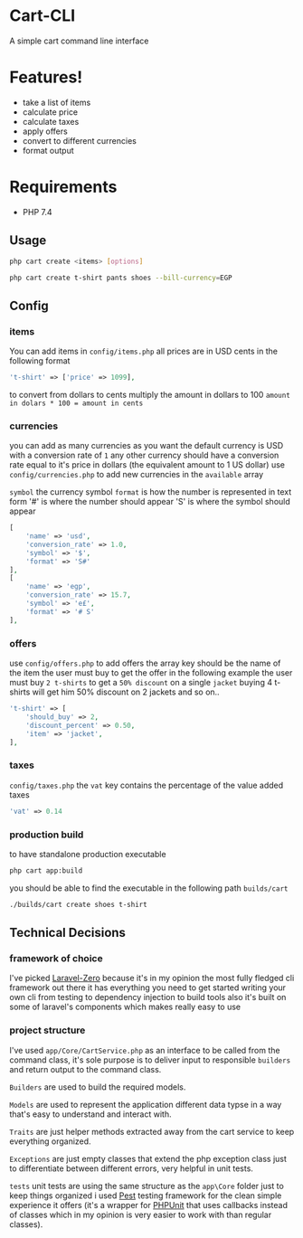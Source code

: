 # Cart-CLI

A simple cart command line interface

# Features!
  - take a list of items
  - calculate price
  - calculate taxes
  - apply offers
  - convert to different currencies
  - format output

# Requirements
 - PHP 7.4

## Usage
```sh
php cart create <items> [options]
```
```sh
php cart create t-shirt pants shoes --bill-currency=EGP
```

## Config
### items
You can add items in `config/items.php` all prices are in USD cents in the following format
```php
't-shirt' => ['price' => 1099],
```
to convert from dollars to cents multiply the amount in dollars to 100 `amount in dolars * 100 = amount in cents`

### currencies
you can add as many currencies as you want the default currency is USD with a conversion rate of `1`
any other currency should have a conversion rate equal to it's price in dollars (the equivalent amount to 1 US dollar)
use `config/currencies.php` to add new currencies in the `available` array

`symbol` the currency symbol
`format` is how the number is represented in text form '#' is where the number should appear 'S' is where the symbol should appear

```php
[
    'name' => 'usd',
    'conversion_rate' => 1.0,
    'symbol' => '$',
    'format' => 'S#'
],
[
    'name' => 'egp',
    'conversion_rate' => 15.7,
    'symbol' => 'e£',
    'format' => '# S'
],
```

### offers
use `config/offers.php` to add offers
the array key should be the name of the item the user must buy to get the offer
in the following example the user must buy `2 t-shirts` to get a `50% discount` on a single `jacket`
buying 4 t-shirts will get him 50% discount on 2 jackets and so on..
```php
't-shirt' => [
    'should_buy' => 2,
    'discount_percent' => 0.50,
    'item' => 'jacket',
],
```

### taxes
`config/taxes.php` the `vat` key contains the percentage of the value added taxes 
```php
'vat' => 0.14
```

### production build
to have standalone production executable 
```sh
php cart app:build
```
you should be able to find the executable in the following path `builds/cart`
```sh
./builds/cart create shoes t-shirt
```

## Technical Decisions
### framework of choice
I've picked [Laravel-Zero] because it's in my opinion the most fully fledged cli framework out there
it has everything you need to get started writing your own cli from testing to dependency injection to build tools
also it's built on some of laravel's components which makes really easy to use

### project structure
I've used `app/Core/CartService.php` as an interface to be called from the command class, it's sole purpose is to deliver input to responsible `builders` and return output to the command class.

`Builders` are used to build the required models.

`Models` are used to represent the application different data typse in a way that's easy to understand and interact with.

`Traits` are just helper methods extracted away from the cart service to keep everything organized.

`Exceptions` are just empty classes that extend the php exception class just to differentiate between different errors, very helpful in unit tests.

`tests` unit tests are using the same structure as the `app\Core` folder just to keep things organized
i used [Pest] testing framework for the clean simple experience it offers (it's a wrapper for [PHPUnit] that uses callbacks instead of classes which in my opinion is very easier to work with than regular classes).


[Laravel-Zero]: <https://laravel-zero.com/>
[Pest]: <https://pestphp.com/>
[PHPUnit]: <https://phpunit.de/>
